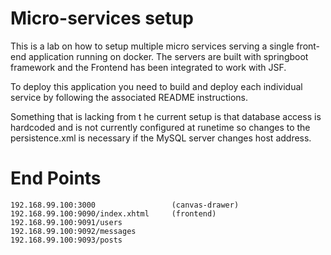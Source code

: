 # Micro-services setup 

This is a lab on how to setup multiple micro services serving a single front-end application running on docker. The servers are built with springboot framework and the Frontend has been integrated to work with JSF. 

To deploy this application you need to build and deploy each individual service by following the associated README instructions. 

Something that is lacking from t he current setup is that database access is hardcoded and is not currently configured at runetime so changes to the persistence.xml is necessary if the MySQL server changes host address. 


# End Points

	192.168.99.100:3000					(canvas-drawer)
	192.168.99.100:9090/index.xhtml		(frontend)
	192.168.99.100:9091/users
	192.168.99.100:9092/messages
	192.168.99.100:9093/posts